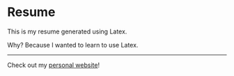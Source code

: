 # Resume

This is my resume generated using Latex.

Why? Because I wanted to learn to use Latex.

---

Check out my [personal website](https://andrewboutin.com)!
